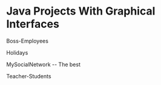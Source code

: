 # Java Projects With Graphical Interfaces

  Boss-Employees
  
  Holidays
  
  MySocialNetwork -- The best
  
  Teacher-Students
